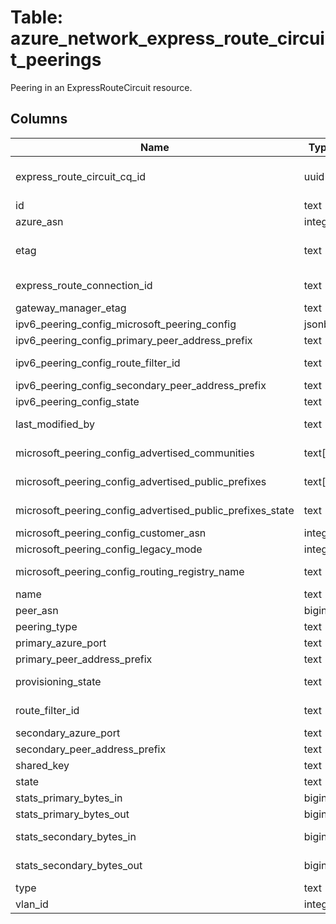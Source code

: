 
# Table: azure_network_express_route_circuit_peerings
Peering in an ExpressRouteCircuit resource.
## Columns
| Name        | Type           | Description  |
| ------------- | ------------- | -----  |
|express_route_circuit_cq_id|uuid|Unique CloudQuery ID of azure_network_express_route_circuits table (FK)|
|id|text|Resource ID.|
|azure_asn|integer|The Azure ASN.|
|etag|text|A unique read-only string that changes whenever the resource is updated.|
|express_route_connection_id|text|The ID of the ExpressRouteConnection.|
|gateway_manager_etag|text|The GatewayManager Etag.|
|ipv6_peering_config_microsoft_peering_config|jsonb|The Microsoft peering configuration.|
|ipv6_peering_config_primary_peer_address_prefix|text|The primary address prefix.|
|ipv6_peering_config_route_filter_id|text|The reference to the RouteFilter resource.|
|ipv6_peering_config_secondary_peer_address_prefix|text|The secondary address prefix.|
|ipv6_peering_config_state|text|The state of peering.|
|last_modified_by|text|Who was the last to modify the peering.|
|microsoft_peering_config_advertised_communities|text[]|The communities of bgp peering. Specified for microsoft peering.|
|microsoft_peering_config_advertised_public_prefixes|text[]|The reference to AdvertisedPublicPrefixes.|
|microsoft_peering_config_advertised_public_prefixes_state|text|The advertised public prefix state of the Peering resource.|
|microsoft_peering_config_customer_asn|integer|The CustomerASN of the peering.|
|microsoft_peering_config_legacy_mode|integer|The legacy mode of the peering.|
|microsoft_peering_config_routing_registry_name|text|The RoutingRegistryName of the configuration.|
|name|text|Resource name.|
|peer_asn|bigint|The peer ASN.|
|peering_type|text|The peering type.|
|primary_azure_port|text|The primary port.|
|primary_peer_address_prefix|text|The primary address prefix.|
|provisioning_state|text|The provisioning state of the express route circuit peering resource.|
|route_filter_id|text|The reference to the RouteFilter resource.|
|secondary_azure_port|text|The secondary port.|
|secondary_peer_address_prefix|text|The secondary address prefix.|
|shared_key|text|The shared key.|
|state|text|The peering state.|
|stats_primary_bytes_in|bigint|The Primary BytesIn of the peering.|
|stats_primary_bytes_out|bigint|The Primary BytesOut of the peering.|
|stats_secondary_bytes_in|bigint|The secondary BytesIn of the peering.|
|stats_secondary_bytes_out|bigint|The secondary BytesOut of the peering.|
|type|text|Resource type.|
|vlan_id|integer|The VLAN ID.|
